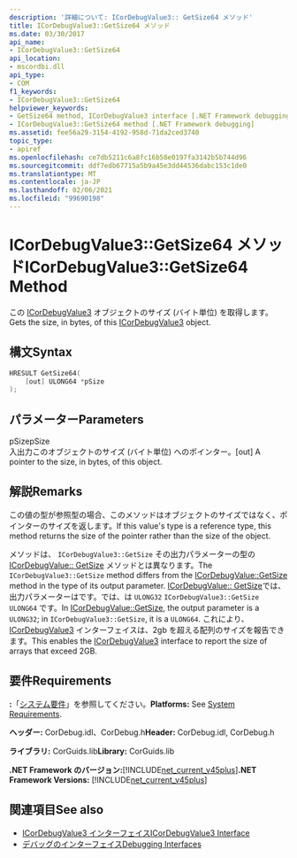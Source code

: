 ```yaml
---
description: '詳細について: ICorDebugValue3:: GetSize64 メソッド'
title: ICorDebugValue3::GetSize64 メソッド
ms.date: 03/30/2017
api_name:
- ICorDebugValue3::GetSize64
api_location:
- mscordbi.dll
api_type:
- COM
f1_keywords:
- ICorDebugValue3::GetSize64
helpviewer_keywords:
- GetSize64 method, ICorDebugValue3 interface [.NET Framework debugging]
- ICorDebugValue3::GetSize64 method [.NET Framework debugging]
ms.assetid: fee56a29-3154-4192-958d-71da2ced3740
topic_type:
- apiref
ms.openlocfilehash: ce7db5211c6a8fc16b58e0197fa3142b5b744d96
ms.sourcegitcommit: ddf7edb67715a5b9a45e3dd44536dabc153c1de0
ms.translationtype: MT
ms.contentlocale: ja-JP
ms.lasthandoff: 02/06/2021
ms.locfileid: "99690198"
---
```

# <a name="icordebugvalue3getsize64-method"></a><span data-ttu-id="97d1e-103">ICorDebugValue3::GetSize64 メソッド</span><span class="sxs-lookup"><span data-stu-id="97d1e-103">ICorDebugValue3::GetSize64 Method</span></span>

<span data-ttu-id="97d1e-104">この [ICorDebugValue3](icordebugvalue3-interface.md) オブジェクトのサイズ (バイト単位) を取得します。</span><span class="sxs-lookup"><span data-stu-id="97d1e-104">Gets the size, in bytes, of this [ICorDebugValue3](icordebugvalue3-interface.md) object.</span></span>  
  
## <a name="syntax"></a><span data-ttu-id="97d1e-105">構文</span><span class="sxs-lookup"><span data-stu-id="97d1e-105">Syntax</span></span>  
  
```cpp  
HRESULT GetSize64(  
    [out] ULONG64 *pSize  
);  
```  
  
## <a name="parameters"></a><span data-ttu-id="97d1e-106">パラメーター</span><span class="sxs-lookup"><span data-stu-id="97d1e-106">Parameters</span></span>  

 <span data-ttu-id="97d1e-107">pSize</span><span class="sxs-lookup"><span data-stu-id="97d1e-107">pSize</span></span>  
 <span data-ttu-id="97d1e-108">入出力このオブジェクトのサイズ (バイト単位) へのポインター。</span><span class="sxs-lookup"><span data-stu-id="97d1e-108">[out] A pointer to the size, in bytes, of this object.</span></span>  
  
## <a name="remarks"></a><span data-ttu-id="97d1e-109">解説</span><span class="sxs-lookup"><span data-stu-id="97d1e-109">Remarks</span></span>  

 <span data-ttu-id="97d1e-110">この値の型が参照型の場合、このメソッドはオブジェクトのサイズではなく、ポインターのサイズを返します。</span><span class="sxs-lookup"><span data-stu-id="97d1e-110">If this value's type is a reference type, this method returns the size of the pointer rather than the size of the object.</span></span>  
  
 <span data-ttu-id="97d1e-111">メソッドは、 `ICorDebugValue3::GetSize` その出力パラメーターの型の [ICorDebugValue:: GetSize](icordebugvalue-getsize-method.md) メソッドとは異なります。</span><span class="sxs-lookup"><span data-stu-id="97d1e-111">The `ICorDebugValue3::GetSize` method differs from the [ICorDebugValue::GetSize](icordebugvalue-getsize-method.md) method in the type of its output parameter.</span></span> <span data-ttu-id="97d1e-112">[ICorDebugValue:: GetSize](icordebugvalue-getsize-method.md)では、出力パラメーターはです。では、は `ULONG32` `ICorDebugValue3::GetSize` `ULONG64` です。</span><span class="sxs-lookup"><span data-stu-id="97d1e-112">In [ICorDebugValue::GetSize](icordebugvalue-getsize-method.md), the output parameter is a `ULONG32`; in `ICorDebugValue3::GetSize`, it is a `ULONG64`.</span></span> <span data-ttu-id="97d1e-113">これにより、 [ICorDebugValue3](icordebugvalue3-interface.md) インターフェイスは、2gb を超える配列のサイズを報告できます。</span><span class="sxs-lookup"><span data-stu-id="97d1e-113">This enables the [ICorDebugValue3](icordebugvalue3-interface.md) interface to report the size of arrays that exceed 2GB.</span></span>  
  
## <a name="requirements"></a><span data-ttu-id="97d1e-114">要件</span><span class="sxs-lookup"><span data-stu-id="97d1e-114">Requirements</span></span>  

 <span data-ttu-id="97d1e-115">**:**「[システム要件](../../get-started/system-requirements.md)」を参照してください。</span><span class="sxs-lookup"><span data-stu-id="97d1e-115">**Platforms:** See [System Requirements](../../get-started/system-requirements.md).</span></span>  
  
 <span data-ttu-id="97d1e-116">**ヘッダー:** CorDebug.idl、CorDebug.h</span><span class="sxs-lookup"><span data-stu-id="97d1e-116">**Header:** CorDebug.idl, CorDebug.h</span></span>  
  
 <span data-ttu-id="97d1e-117">**ライブラリ:** CorGuids.lib</span><span class="sxs-lookup"><span data-stu-id="97d1e-117">**Library:** CorGuids.lib</span></span>  
  
 <span data-ttu-id="97d1e-118">**.NET Framework のバージョン:**[!INCLUDE[net_current_v45plus](../../../../includes/net-current-v45plus-md.md)]</span><span class="sxs-lookup"><span data-stu-id="97d1e-118">**.NET Framework Versions:** [!INCLUDE[net_current_v45plus](../../../../includes/net-current-v45plus-md.md)]</span></span>  
  
## <a name="see-also"></a><span data-ttu-id="97d1e-119">関連項目</span><span class="sxs-lookup"><span data-stu-id="97d1e-119">See also</span></span>

- [<span data-ttu-id="97d1e-120">ICorDebugValue3 インターフェイス</span><span class="sxs-lookup"><span data-stu-id="97d1e-120">ICorDebugValue3 Interface</span></span>](icordebugvalue3-interface.md)
- [<span data-ttu-id="97d1e-121">デバッグのインターフェイス</span><span class="sxs-lookup"><span data-stu-id="97d1e-121">Debugging Interfaces</span></span>](debugging-interfaces.md)
